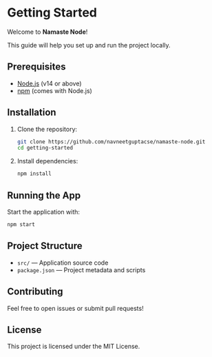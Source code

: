 # Getting Started

Welcome to **Namaste Node**!

This guide will help you set up and run the project locally.

## Prerequisites

- [Node.js](https://nodejs.org/) (v14 or above)
- [npm](https://www.npmjs.com/) (comes with Node.js)

## Installation

1. Clone the repository:

   ```bash
   git clone https://github.com/navneetguptacse/namaste-node.git
   cd getting-started
   ```

2. Install dependencies:
   ```bash
   npm install
   ```

## Running the App

Start the application with:

```bash
npm start
```

## Project Structure

- `src/` — Application source code
- `package.json` — Project metadata and scripts

## Contributing

Feel free to open issues or submit pull requests!

## License

This project is licensed under the MIT License.
